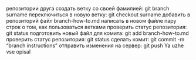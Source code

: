  репозитории друга создать ветку со своей фамилией: git branch surname
переключиться в новую ветку: git checkout surname
добавить в репозиторий файл branch-how-to.md
написать в новом файле пару строк о том, как пользоваться ветками
проверить статус репозитория: git status
подготовить новый файл для комита: git add branch-how-to.md
проверить статус репозитория: git status
сделать комит: git commit -m “branch instructions”
отправить изменения на сервер: git push
Ya uzhe vse opisal
